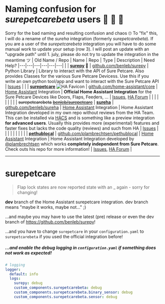 # Naming confusion for *surepetcarebeta* users 🐾 🤪 🤦

Sorry for the bad naming and resulting confusion and chaos 🙄 To "fix" this, I will do a rename of the *sureha* integration (formerly *surepetcarebeta*). If you are a user of the *surepetcarebeta* integration you will have to do some manual work to update your setup (row 3). I will post an update with an "upgrade path" until 1. july, please do not try to update the integration in the meantime ツ
| Old Name / Repo | Name | Repo | Type | Description | Need Help?
|---|---|---|---|---|---|
| | **[surepy](https://github.com/benleb/surepy) 🐾** | [github.com/benleb/surepy](https://github.com/benleb/surepy) | Python Library | Library to interact with the API of Sure Petcare. Also provides Classes for the various Sure Petcare Devicess. Use this if you write an own python tool/app and want to interact with the Sure Petcare API | [Issues](https://github.com/benleb/surepy/issues) |
| | **[surepetcare](https://www.home-assistant.io/integrations/surepetcare)** ![HA Favicon](https://www.home-assistant.io/images/favicon.ico) | [github.com/home-assistant/core](https://github.com/home-assistant/core) | [Home Assistant](https://github.com/home-assistant/core) Integration | **Official Home Assistant Integration** for the Sure Petcare Devices like Doors, Flaps, Feeders, ...  | [Issues](https://github.com/home-assistant/core/issues), [HA Forum](https://community.home-assistant.io) |
| | | | | | |
| ~~surepetcarebeta~~ ~~[benleb/surepetcare](https://github.com/benleb/sureha)~~ | **[sureha](https://github.com/benleb/sureha)** | [github.com/benleb/sureha](https://github.com/benleb/sureha) | [Home Assistant](https://github.com/home-assistant/core) Integration | Home Assistant Integration developed in my own repo without reviews from the HA Team. This can be installed via [HACS](https://hacs.xyz/) and is something like a preview integration **for advanced users**. Usually this provides more (experimental) features and faster fixes but lacks the code quality (reviews) and such from HA | [Issues](https://github.com/benleb/sureha/issues) |
| | | | | | |
| | **[pethublocal](https://github.com/plambrechtsen/pethublocal)** | [github.com/plambrechtsen/pethublocal](https://github.com/plambrechtsen/pethublocal) | [Home Assistant](https://github.com/home-assistant/core) Integration | Home Assistant Integration developed by [@plambrechtsen](https://github.com/plambrechtsen) which works **completely independent from Sure Petcare**. Check outs his repo for more information! | [Issues](https://github.com/plambrechtsen/pethublocal/issues), [HA Forum](https://community.home-assistant.io) |


---

# surepetcare

> Flap lock states are now reported state with an _ again - sorry for changing!

**dev** branch of the Home Assistant surepetcare integration. dev branch means "maybe it works, maybe not..." ;)

...and maybe you may have to use the latest (pre) release or even the dev branch of https://github.com/benleb/surepy!

...and you have to change `surepetcare` in your `configuration.yaml` to `surepetcarebeta` if you used the official integration before!

##### ...and enable the debug logging in `configuration.yaml` if something does not work as expected!

```yaml
# logging
logger:
  default: info
  logs:
    surepy: debug
    custom_components.surepetcarebeta: debug
    custom_components.surepetcarebeta.binary_sensor: debug
    custom_components.surepetcarebeta.sensor: debug
```
